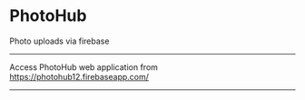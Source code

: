 # PhotoHub
Photo uploads via firebase

***
Access PhotoHub web application from https://photohub12.firebaseapp.com/
***
